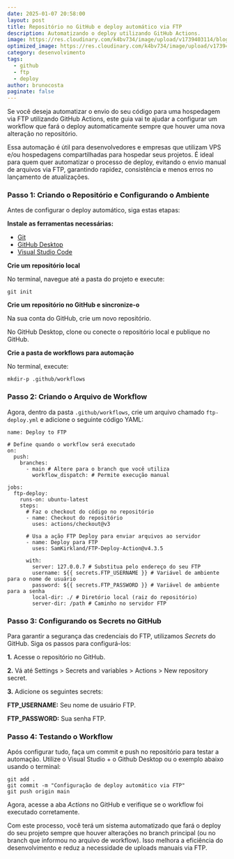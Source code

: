 ```yaml
---
date: 2025-01-07 20:58:00
layout: post
title: Repositório no GitHub e deploy automático via FTP
description: Automatizando o deploy utilizando GitHub Actions.
image: https://res.cloudinary.com/k4bv734/image/upload/v1739403114/blog/github-deploy-ftp_au6kal.png
optimized_image: https://res.cloudinary.com/k4bv734/image/upload/v1739403113/blog/github-deploy-ftp_optimized_adr00z.png
category: desenvolvimento
tags:
  - github
  - ftp
  - deploy
author: brunocosta
paginate: false
---
```

Se você deseja automatizar o envio do seu código para uma hospedagem via FTP utilizando GitHub Actions, este guia vai te ajudar a configurar um workflow que fará o deploy automaticamente sempre que houver uma nova alteração no repositório.

Essa automação é útil para desenvolvedores e empresas que utilizam VPS e/ou hospedagens compartilhadas para hospedar seus projetos. É ideal para quem quer automatizar o processo de deploy, evitando o envio manual de arquivos via FTP, garantindo rapidez, consistência e menos erros no lançamento de atualizações.

### Passo 1: Criando o Repositório e Configurando o Ambiente

Antes de configurar o deploy automático, siga estas etapas:

**Instale as ferramentas necessárias:** 

* [Git](https://git-scm.com/)
* [GitHub Desktop](https://desktop.github.com/)
* [Visual Studio Code](https://code.visualstudio.com/)

**Crie um repositório local** 

No terminal, navegue até a pasta do projeto e execute:

```
git init
```

**Crie um repositório no GitHub e sincronize-o** 

Na sua conta do GitHub, crie um novo repositório.

No GitHub Desktop, clone ou conecte o repositório local e publique no GitHub.

 **Crie a pasta de workflows para automação** 

No terminal, execute:

```
mkdir-p .github/workflows
```

### Passo 2: Criando o Arquivo de Workflow

Agora, dentro da pasta `.github/workflows`, crie um arquivo chamado `ftp-deploy.yml` e adicione o seguinte código YAML:

```
name: Deploy to FTP
 
# Define quando o workflow será executado
on:
  push:
    branches:
      - main # Altere para o branch que você utiliza
        workflow_dispatch: # Permite execução manual

jobs:
  ftp-deploy:
    runs-on: ubuntu-latest
    steps:
      # Faz o checkout do código no repositório
      - name: Checkout do repositório
        uses: actions/checkout@v3
			
      # Usa a ação FTP Deploy para enviar arquivos ao servidor
      - name: Deploy para FTP
        uses: SamKirkland/FTP-Deploy-Action@v4.3.5

      with:
        server: 127.0.0.7 # Substitua pelo endereço do seu FTP
        username: ${{ secrets.FTP_USERNAME }} # Variável de ambiente para o nome de usuário
        password: ${{ secrets.FTP_PASSWORD }} # Variável de ambiente para a senha
        local-dir: ./ # Diretório local (raiz do repositório)
        server-dir: /path # Caminho no servidor FTP
```

### Passo 3: Configurando os Secrets no GitHub

Para garantir a segurança das credenciais do FTP, utilizamos *Secrets* do GitHub. Siga os passos para configurá-los:

**1.** Acesse o repositório no GitHub.

**2.** Vá até Settings > Secrets and variables > Actions > New repository secret.

**3.** Adicione os seguintes secrets:

**FTP_USERNAME:** Seu nome de usuário FTP.

**FTP_PASSWORD:** Sua senha FTP.

### Passo 4: Testando o Workflow

Após configurar tudo, faça um commit e push no repositório para testar a automação. Utilize o Visual Studio + o Github Desktop ou o exemplo abaixo usando o terminal:

```
git add .
git commit -m "Configuração de deploy automático via FTP"
git push origin main
```

Agora, acesse a aba *Actions* no GitHub e verifique se o workflow foi executado corretamente.

Com este processo, você terá um sistema automatizado que fará o deploy do seu projeto sempre que houver alterações no branch principal (ou no branch que informou no arquivo de workflow). Isso melhora a eficiência do desenvolvimento e reduz a necessidade de uploads manuais via FTP.